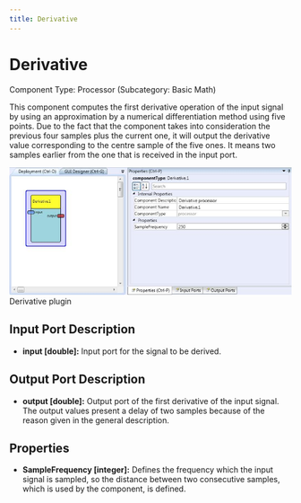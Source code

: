 ```yaml
---
title: Derivative
---
```


# Derivative

Component Type: Processor (Subcategory: Basic Math)

This component computes the first derivative operation of the input signal by using an approximation by a numerical differentiation method using five points. Due to the fact that the component takes into consideration the previous four samples plus the current one, it will output the derivative value corresponding to the centre sample of the five ones. It means two samples earlier from the one that is received in the input port.

![Screenshot: Derivative plugin](./img/Derivative.jpg "Screenshot: Derivative plugin")  
Derivative plugin

## Input Port Description

- **input \[double\]:** Input port for the signal to be derived.

## Output Port Description

- **output \[double\]:** Output port of the first derivative of the input signal. The output values present a delay of two samples because of the reason given in the general description.

## Properties

- **SampleFrequency \[integer\]:** Defines the frequency which the input signal is sampled, so the distance between two consecutive samples, which is used by the component, is defined.
